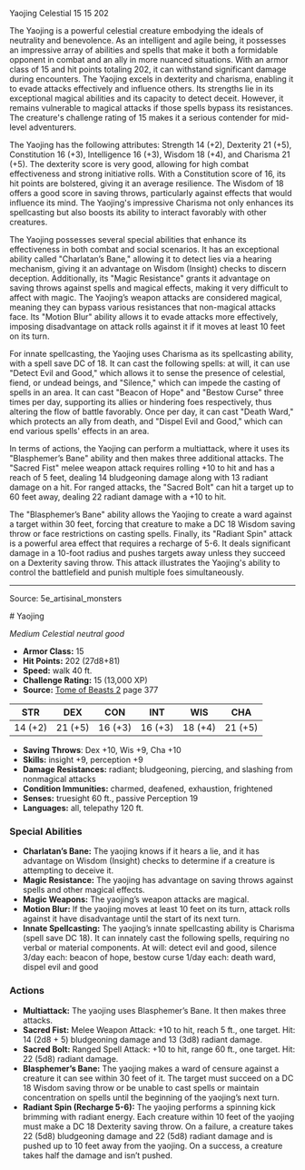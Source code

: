 <MonsterName/>Yaojing</MonsterName>
<CreatureType/>Celestial</CreatureType>
<CR/>15</CR>
<AC/>15</AC>
<HP/>202</HP>
<summary>The Yaojing is a powerful celestial creature embodying the ideals of neutrality and benevolence. As an intelligent and agile being, it possesses an impressive array of abilities and spells that make it both a formidable opponent in combat and an ally in more nuanced situations. With an armor class of 15 and hit points totaling 202, it can withstand significant damage during encounters. The Yaojing excels in dexterity and charisma, enabling it to evade attacks effectively and influence others. Its strengths lie in its exceptional magical abilities and its capacity to detect deceit. However, it remains vulnerable to magical attacks if those spells bypass its resistances. The creature's challenge rating of 15 makes it a serious contender for mid-level adventurers.</summary>

<detail>

The Yaojing has the following attributes: Strength 14 (+2), Dexterity 21 (+5), Constitution 16 (+3), Intelligence 16 (+3), Wisdom 18 (+4), and Charisma 21 (+5). The dexterity score is very good, allowing for high combat effectiveness and strong initiative rolls. With a Constitution score of 16, its hit points are bolstered, giving it an average resilience. The Wisdom of 18 offers a good score in saving throws, particularly against effects that would influence its mind. The Yaojing's impressive Charisma not only enhances its spellcasting but also boosts its ability to interact favorably with other creatures. 

The Yaojing possesses several special abilities that enhance its effectiveness in both combat and social scenarios. It has an exceptional ability called "Charlatan’s Bane," allowing it to detect lies via a hearing mechanism, giving it an advantage on Wisdom (Insight) checks to discern deception. Additionally, its "Magic Resistance" grants it advantage on saving throws against spells and magical effects, making it very difficult to affect with magic. The Yaojing’s weapon attacks are considered magical, meaning they can bypass various resistances that non-magical attacks face. Its "Motion Blur" ability allows it to evade attacks more effectively, imposing disadvantage on attack rolls against it if it moves at least 10 feet on its turn. 

For innate spellcasting, the Yaojing uses Charisma as its spellcasting ability, with a spell save DC of 18. It can cast the following spells: at will, it can use "Detect Evil and Good," which allows it to sense the presence of celestial, fiend, or undead beings, and "Silence," which can impede the casting of spells in an area. It can cast "Beacon of Hope" and "Bestow Curse" three times per day, supporting its allies or hindering foes respectively, thus altering the flow of battle favorably. Once per day, it can cast "Death Ward," which protects an ally from death, and "Dispel Evil and Good," which can end various spells' effects in an area.

In terms of actions, the Yaojing can perform a multiattack, where it uses its "Blasphemer’s Bane" ability and then makes three additional attacks. The "Sacred Fist" melee weapon attack requires rolling +10 to hit and has a reach of 5 feet, dealing 14 bludgeoning damage along with 13 radiant damage on a hit. For ranged attacks, the "Sacred Bolt" can hit a target up to 60 feet away, dealing 22 radiant damage with a +10 to hit. 

The "Blasphemer’s Bane" ability allows the Yaojing to create a ward against a target within 30 feet, forcing that creature to make a DC 18 Wisdom saving throw or face restrictions on casting spells. Finally, its "Radiant Spin" attack is a powerful area effect that requires a recharge of 5-6. It deals significant damage in a 10-foot radius and pushes targets away unless they succeed on a Dexterity saving throw. This attack illustrates the Yaojing's ability to control the battlefield and punish multiple foes simultaneously.</detail>



---

Source: 5e_artisinal_monsters

<statblock>
# Yaojing

*Medium* *Celestial* *neutral good*

- **Armor Class:** 15
- **Hit Points:** 202 (27d8+81)
- **Speed:** walk 40 ft.
- **Challenge Rating:** 15 (13,000 XP)
- **Source:** [Tome of Beasts 2](https://koboldpress.com/kpstore/product/tome-of-beasts-2-for-5th-edition) page 377

| STR | DEX | CON | INT | WIS | CHA |
| --- | --- | --- | --- | --- | --- |
| 14 (+2) | 21 (+5) | 16 (+3) | 16 (+3) | 18 (+4) | 21 (+5) |

- **Saving Throws**: Dex +10, Wis +9, Cha +10
- **Skills:** insight +9, perception +9
- **Damage Resistances:** radiant; bludgeoning, piercing, and slashing from nonmagical attacks
- **Condition Immunities:** charmed, deafened, exhaustion, frightened
- **Senses:** truesight 60 ft., passive Perception 19
- **Languages:** all, telepathy 120 ft.

### Special Abilities

- **Charlatan’s Bane:** The yaojing knows if it hears a lie, and it has advantage on Wisdom (Insight) checks to determine if a creature is attempting to deceive it.
- **Magic Resistance:** The yaojing has advantage on saving throws against spells and other magical effects.
- **Magic Weapons:** The yaojing’s weapon attacks are magical.
- **Motion Blur:** If the yaojing moves at least 10 feet on its turn, attack rolls against it have disadvantage until the start of its next turn.
- **Innate Spellcasting:** The yaojing’s innate spellcasting ability is Charisma (spell save DC 18). It can innately cast the following spells, requiring no verbal or material components.
At will: detect evil and good, silence
3/day each: beacon of hope, bestow curse
1/day each: death ward, dispel evil and good

### Actions

- **Multiattack:** The yaojing uses Blasphemer’s Bane. It then makes three attacks.
- **Sacred Fist:** Melee Weapon Attack: +10 to hit, reach 5 ft., one target. Hit: 14 (2d8 + 5) bludgeoning damage and 13 (3d8) radiant damage.
- **Sacred Bolt:** Ranged Spell Attack: +10 to hit, range 60 ft., one target. Hit: 22 (5d8) radiant damage.
- **Blasphemer’s Bane:** The yaojing makes a ward of censure against a creature it can see within 30 feet of it. The target must succeed on a DC 18 Wisdom saving throw or be unable to cast spells or maintain concentration on spells until the beginning of the yaojing’s next turn.
- **Radiant Spin (Recharge 5-6):** The yaojing performs a spinning kick brimming with radiant energy. Each creature within 10 feet of the yaojing must make a DC 18 Dexterity saving throw. On a failure, a creature takes 22 (5d8) bludgeoning damage and 22 (5d8) radiant damage and is pushed up to 10 feet away from the yaojing. On a success, a creature takes half the damage and isn’t pushed.


</statblock>


